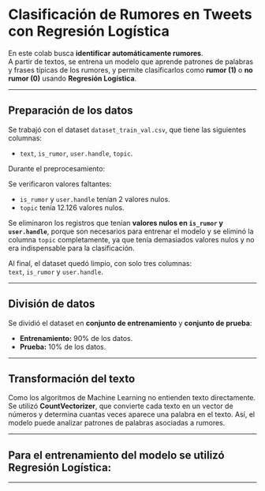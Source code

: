 # Clasificación de Rumores en Tweets con Regresión Logística

En este colab busca **identificar automáticamente rumores**.  
A partir de textos, se entrena un modelo que aprende patrones de palabras y frases típicas de los rumores, y permite clasificarlos como **rumor (1)** o **no rumor (0)** usando **Regresión Logística**.

---

## Preparación de los datos

Se trabajó con el dataset `dataset_train_val.csv`, que tiene las siguientes columnas:

- `text`, `is_rumor`, `user.handle`, `topic`.  

Durante el preprocesamiento:

Se verificaron valores faltantes:  
   - `is_rumor` y `user.handle` tenían 2 valores nulos.  
   - `topic` tenía 12.126 valores nulos.  

Se eliminaron los registros que tenían **valores nulos en `is_rumor` y `user.handle`**, porque son necesarios para entrenar el modelo y se eliminó la columna `topic` completamente, ya que tenía demasiados valores nulos y no era indispensable para la clasificación.  

Al final, el dataset quedó limpio, con solo tres columnas:  
`text`, `is_rumor` y `user.handle`.

---

## División de datos

Se dividió el dataset en **conjunto de entrenamiento** y **conjunto de prueba**:

- **Entrenamiento:** 90% de los datos.  
- **Prueba:** 10% de los datos.  

---

## Transformación del texto

Como los algoritmos de Machine Learning no entienden texto directamente. Se utilizó **CountVectorizer**, que convierte cada texto en un vector de números y determina cuantas veces aparece una palabra en el texto. Así, el modelo puede analizar patrones de palabras asociadas a rumores.

---

## Para el entrenamiento del modelo se utilizó **Regresión Logística**:

---


